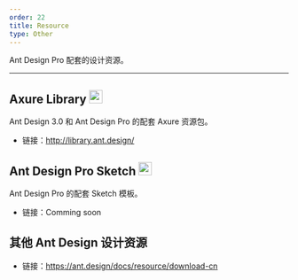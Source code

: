 ```yaml
---
order: 22
title: Resource 
type: Other
---
```


Ant Design Pro 配套的设计资源。

---

## Axure Library <img src="https://zos.alipayobjects.com/rmsportal/qXrCHrsuyrINSeerFOerLcTTFZiEzHAJ.png" width="24" />

Ant Design 3.0 和 Ant Design Pro 的配套 Axure 资源包。

- 链接：http://library.ant.design/

## Ant Design Pro Sketch <img src="https://zos.alipayobjects.com/rmsportal/vfxJzCLqZxehgquvQNqX.png" width="24" />

Ant Design Pro 的配套 Sketch 模板。

- 链接：Comming soon

## 其他 Ant Design 设计资源

- 链接：https://ant.design/docs/resource/download-cn
